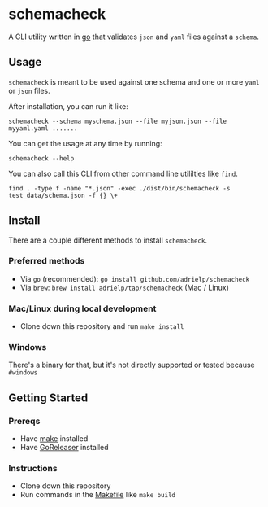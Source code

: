 # schemacheck
A CLI utility written in [go](go.dev) that validates `json` and `yaml` files
against a `schema`.

## Usage 
`schemacheck` is meant to be used against one schema and one or more `yaml` or
`json` files. 

After installation, you can run it like:
```
schemacheck --schema myschema.json --file myjson.json --file myyaml.yaml .......
```

You can get the usage at any time by running:
```
schemacheck --help
```

You can also call this CLI from other command line utililties like `find`.
```
find . -type f -name "*.json" -exec ./dist/bin/schemacheck -s test_data/schema.json -f {} \+
```

## Install
There are a couple different methods to install `schemacheck`.

### Preferred methods
* Via `go` (recommended): `go install github.com/adrielp/schemacheck`
* Via `brew`: `brew install adrielp/tap/schemacheck` (Mac / Linux)


### Mac/Linux during local development
* Clone down this repository and run `make install`

### Windows
There's a binary for that, but it's not directly supported or tested because `#windows`

## Getting Started
### Prereqs
* Have [make](https://www.gnu.org/software/make/) installed
* Have [GoReleaser](https://goreleaser.com/) installed

### Instructions
* Clone down this repository
* Run commands in the [Makefile](./Makefile) like `make build`
